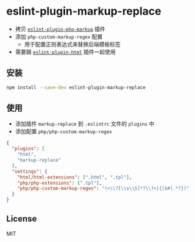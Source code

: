 # eslint-plugin-markup-replace

- 拷贝 [`eslint-plugin-php-markup`](https://github.com/tengattack/eslint-plugin-php-markup) 插件
- 添加 `php-custom-markup-regex` 配置
    - 用于配置正则表达式来替换后端模板标签
- 需要跟 [`eslint-plugin-html`](https://github.com/BenoitZugmeyer/eslint-plugin-html) 插件一起使用

## 安装

```sh
npm install --save-dev eslint-plugin-markup-replace
```

## 使用

- 添加插件 `markup-replace` 到 `.eslintrc` 文件的 `plugins` 中
- 添加配置 `php/php-custom-markup-regex`

```json
{
  "plugins": [
    "html",
    "markup-replace"
  ],
  "settings": {
    "html/html-extensions": [".html", ".tpl"],
    "php/php-extensions": [".tpl"],
    "php/php-custom-markup-regex": "(<\\?[\\s\\S]*?\\?>|{[$#].*?})"
  }
}
```

## License

MIT
